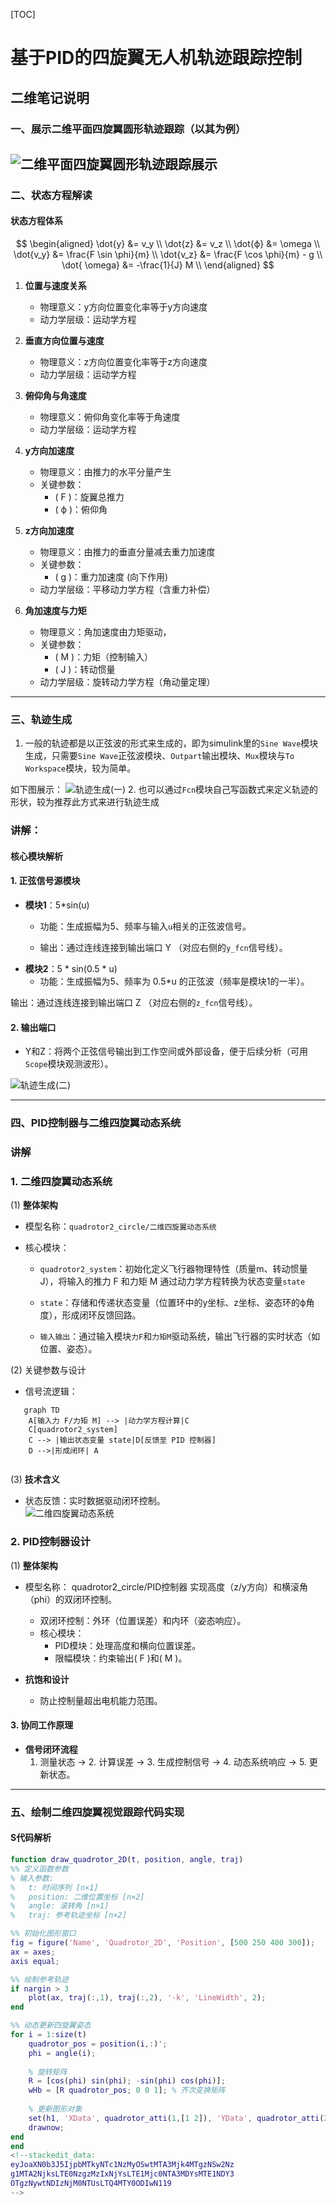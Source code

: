 [TOC]
# 基于PID的四旋翼无人机轨迹跟踪控制

## 二维笔记说明

### 一、展示二维平面四旋翼圆形轨迹跟踪（以其为例）
![二维平面四旋翼圆形轨迹跟踪展示](/imgs/2025-05-11/IAiCK9XSkvvHyms5.png '二维平面四旋翼圆形轨迹跟踪展示')
---

### 二、状态方程解读

#### 状态方程体系

$$
\begin{aligned}
\dot{y} &= v_y \\
\dot{z} &= v_z \\
\dot{ϕ} &= \omega \\
\dot{v_y} &= \frac{F \sin \phi}{m} \\
\dot{v_z} &= \frac{F \cos \phi}{m} - g \\
\dot{ \omega} &= -\frac{1}{J} M \\
\end{aligned}
$$

1. **位置与速度关系**  
   - 物理意义：y方向位置变化率等于y方向速度  
   - 动力学层级：运动学方程  

2. **垂直方向位置与速度**  
   - 物理意义：z方向位置变化率等于z方向速度  
   - 动力学层级：运动学方程  

3. **俯仰角与角速度**  
   - 物理意义：俯仰角变化率等于角速度  
   - 动力学层级：运动学方程  

4. **y方向加速度**  
   - 物理意义：由推力的水平分量产生  
   - 关键参数：  
     - \( F \)：旋翼总推力  
     - \( ϕ \)：俯仰角  

5. **z方向加速度**  
   - 物理意义：由推力的垂直分量减去重力加速度  
   - 关键参数：
	   -  \( g \)：重力加速度  (向下作用)
   - 动⼒学层级：平移动⼒学⽅程（含重⼒补偿）

6. **角加速度与力矩**  
   - 物理意义：角加速度由力矩驱动，
   - 关键参数：  
     - \( M \)：力矩（控制输⼊）
     - \( J \)：转动惯量  
	- 动⼒学层级：旋转动⼒学⽅程（⻆动量定理）
---

### 三、轨迹生成

1. ⼀般的轨迹都是以正弦波的形式来⽣成的，即为simulink⾥的`Sine Wave`模块⽣成，只需要`Sine Wave`正弦波模块、`Outpart`输出模块、`Mux`模块与`To Workspace`模块，较为简单。

如下图展⽰：
![轨迹生成(一)](/imgs/2025-05-11/xzj3EMEMwFzovrhy.png '轨迹生成 (一)')
2. 也可以通过`Fcn`模块⾃⼰写函数式来定义轨迹的形状，较为推荐此⽅式来进⾏轨迹⽣成

### 讲解：

#### 核⼼模块解析

#### 1. 正弦信号源模块

- **模块1**：5*sin(u)
	- 功能：⽣成振幅为5、频率与输⼊`u`相关的正弦波信号。

	- 输出：通过连线连接到输出端⼝ Y （对应右侧的`y_fcn`信号线）。
- **模块2**：5 * sin(0.5 * u)
  - 功能：⽣成振幅为5、频率为 0.5*u 的正弦波（频率是模块1的⼀半）。

输出：通过连线连接到输出端⼝ Z （对应右侧的`z_fcn`信号线）。

#### 2. 输出端口

- Y和Z：将两个正弦信号输出到⼯作空间或外部设备，便于后续分析（可⽤`Scope`模块观测波形）。

![轨迹生成(二)](/imgs/2025-05-11/IusBDMldQCvspVqv.png '轨迹生成(二)')

---

### 四、PID控制器与二维四旋翼动态系统

### 讲解

### 1. 二维四旋翼动态系统

(1) **整体架构**
  
  - 模型名称：`quadrotor2_circle/二维四旋翼动态系统`  

  - 核心模块：  
    - `quadrotor2_system`：初始化定义⻜⾏器物理特性（质量m、转动惯量J），将输⼊的推⼒ F 和⼒矩 M 通过动⼒学⽅程转换为状态变量`state`

	- `state`：存储和传递状态变量（位置环中的y坐标、z坐标、姿态环的ϕ⻆度），形成闭环反馈回路。

	- `输⼊输出`：通过输⼊模块`力F`和`力矩M`驱动系统，输出⻜⾏器的实时状态（如位置、姿态）。

 (2)  关键参数与设计

- 信号流逻辑：

```mermaid
   graph TD
    A[输入力 F/力矩 M] --> |动力学方程计算|C
    C[quadrotor2_system]
    C --> |输出状态变量 state|D[反馈至 PID 控制器]
    D -->|形成闭环| A
	
```

(3)  **技术含义**  

  - 状态反馈：实时数据驱动闭环控制。  
  ![二维四旋翼动态系统](/imgs/2025-05-11/StHZAzpZJ0RAThfe.png '二维四旋翼动态系统')

### 2. PID控制器设计

(1)  **整体架构**  

- 模型名称： quadrotor2_circle/PID控制器
实现⾼度（z/y⽅向）和横滚⻆（phi）的双闭环控制。
  - 双闭环控制：外环（位置误差）和内环（姿态响应）。  
  - 核心模块：  
    - PID模块：处理高度和横向位置误差。  
    - 限幅模块：约束输出\( F \)和\( M \)。  

- **抗饱和设计**  
  - 防止控制量超出电机能力范围。  

#### 3. 协同工作原理
- **信号闭环流程**  
  1. 测量状态 → 2. 计算误差 → 3. 生成控制信号 → 4. 动态系统响应 → 5. 更新状态。  

---

### 五、绘制二维四旋翼视觉跟踪代码实现

#### S代码解析
```matlab
function draw_quadrotor_2D(t, position, angle, traj)
%% 定义函数参数
% 输入参数:
%   t: 时间序列 [n×1]
%   position: 二维位置坐标 [n×2]
%   angle: 滚转角 [n×1]
%   traj: 参考轨迹坐标 [n×2]

%% 初始化图形窗口
fig = figure('Name', 'Quadrotor_2D', 'Position', [500 250 400 300]);
ax = axes;
axis equal;

%% 绘制参考轨迹
if nargin > 3
    plot(ax, traj(:,1), traj(:,2), '-k', 'LineWidth', 2);
end

%% 动态更新四旋翼姿态
for i = 1:size(t)
    quadrotor_pos = position(i,:)';
    phi = angle(i);
    
    % 旋转矩阵
    R = [cos(phi) sin(phi); -sin(phi) cos(phi)];
    wHb = [R quadrotor_pos; 0 0 1]; % 齐次变换矩阵
    
    % 更新图形对象
    set(h1, 'XData', quadrotor_atti(1,[1 2]), 'YData', quadrotor_atti(2,[1 2]));
    drawnow;
end
end
<!--stackedit_data:
eyJoaXN0b3J5IjpbMTkyNTc1NzMyOSwtMTA3Mjk4MTgzNSw2Nz
g1MTA2NjksLTE0NzgzMzIxNjYsLTE1Mjc0NTA3MDYsMTE1NDY3
OTgzNywtNDIzNjM0NTUsLTQ4MTY0ODIwN119
-->